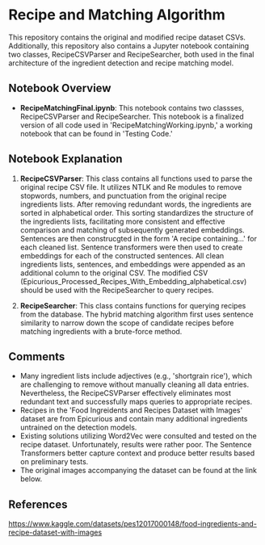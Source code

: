 # Recipe and Matching Algorithm

This repository contains the original and modified recipe dataset CSVs. Additionally, this repository also contains a Jupyter notebook containing two classes, RecipeCSVParser and RecipeSearcher, both used in the final architecture of the ingredient detection and recipe matching model.

## Notebook Overview

- **RecipeMatchingFinal.ipynb**: This notebook contains two classses, RecipeCSVParser and RecipeSearcher. This notebook is a finalized version of all code used in 'RecipeMatchingWorking.ipynb,' a working notebook that can be found in 'Testing Code.'

## Notebook Explanation

1. **RecipeCSVParser**: This class contains all functions used to parse the original recipe CSV file. It utilizes NTLK and Re modules to remove stopwords, numbers, and punctuation from the original recipe ingredients lists. After removing redundant words, the ingredients are sorted in alphabetical order. This sorting standardizes the structure of the ingredients lists, facilitating more consistent and effective comparison and matching of subsequently generated embeddings. Sentences are then construcgted in the form 'A recipe containing...' for each cleaned list. Sentence transformers were then used to create embeddings for each of the constructed sentences. All clean ingredients lists, sentences, and embeddings were appended as an additional column to the original CSV. The modified CSV (Epicurious_Processed_Recipes_With_Embedding_alphabetical.csv) should be used with the RecipeSearcher to query recipes.

2. **RecipeSearcher**: This class contains functions for querying recipes from the database. The hybrid matching algorithm first uses sentence similarity to narrow down the scope of candidate recipes before matching ingredients with a brute-force method.

## Comments

- Many ingredient lists include adjectives (e.g., 'shortgrain rice'), which are challenging to remove without manually cleaning all data entries. Nevertheless, the RecipeCSVParser effectively eliminates most redundant text and successfully maps queries to appropriate recipes.
- Recipes in the 'Food Ingreidents and Recipes Dataset with Images' dataset are from Epicurious and contain many additional ingredients untrained on the detection models.
- Existing solutions utilizing Word2Vec were consulted and tested on the recipe dataset. Unfortunately, results were rather poor. The Sentence Transformers better capture context and produce better results based on preliminary tests.
- The original images accompanying the dataset can be found at the link below. 

## References

https://www.kaggle.com/datasets/pes12017000148/food-ingredients-and-recipe-dataset-with-images
